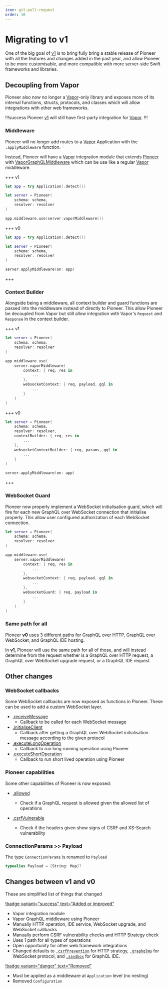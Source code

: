 ```yaml
---
icon: git-pull-request
order: 10
---
```


# Migrating to v1

One of the big goal of [v1](/) is to bring fully bring a stable release of Pioneer with all the features and changes added in the past year, and allow Pioneer to be more customisable, and more compatible with more server-side Swift frameworks and libraries.

## Decoupling from Vapor

Pioneer also now no longer a [Vapor](https://github.com/vapor/vapor)-only library and exposes more of its internal functions, structs, protocols, and classes which will allow integrations with other web frameworks.

!!!success
Pioneer [v1](/) will still have first-party integration for [Vapor](https://github.com/vapor/vapor).
!!!

### Middleware

Pioneer will no longer add routes to a [Vapor](https://github.com/vapor/vapor) Application with the `.applyMiddleware` function.

Instead, Pioneer will have a [Vapor](https://github.com/vapor/vapor) integration module that extends [Pioneer]() with [VaporGraphQLMiddleware]() which can be use like a regular [Vapor](https://github.com/vapor/vapor) middleware.

+++ v1

```swift #8
let app = try Application(.detect())

let server = Pioneer(
	schema: schema,
	resolver: resolver
)

app.middleware.use(server.vaporMiddleware())
```

+++ v0

```swift #
let app = try Application(.detect())

let server = Pioneer(
	schema: schema,
	resolver: resolver
)

server.applyMiddleware(on: app)
```

+++

### Context Builder

Alongside being a middleware, all context builder and guard functions are passed into the middleware instead of directly to Pioneer. This allow Pioneer be decoupled from Vapor but still allow integration with Vapor's `Request` and `Response` in the context builder.

+++ v1

```swift #8-13
let server = Pioneer(
	schema: schema,
	resolver: resolver
)

app.middleware.use(
	server.vaporMiddleware(
		context: { req, res in
			...
		},
		websocketContext: { req, payload, gql in
			...
		}
	)
)
```

+++ v0

```swift #4-9
let server = Pioneer(
	schema: schema,
	resolver: resolver,
	contextBuilder: { req, res in 
		...
	},
	websocketContextBuilder: { req, params, gql in 
		...
	}
)

server.applyMiddleware(on: app)
```

+++

### WebSocket Guard

Pioneer now properly implement a WebSocket initialisation guard, which will fire for each new GraphQL over WebSocket connection that initialise properly. This allow user configured authorization of each WebSocket connection.

```swift #14-16
let server = Pioneer(
	schema: schema,
	resolver: resolver
)

app.middleware.use(
	server.vaporMiddleware(
		context: { req, res in
			...
		},
		websocketContext: { req, payload, gql in
			...
		},
		websocketGuard: { req, payload in 
			...
		}
	)
)
```

### Same path for all

Pioneer [**v0**](/v0/guides/getting-started/server) uses 3 different paths for GraphQL over HTTP, GraphQL over WebSocket, and GraphQL IDE hosting.

In [**v1**](/), Pioneer will use the same path for all of those, and will instead determine from the request whether is a GraphQL over HTTP request, a GraphQL over WebSocket upgrade request, or a GraphQL IDE request.

## Other changes

### WebSocket callbacks

Some WebSocket callbacks are now exposed as functions in Pioneer. These can be used to add a custom WebSocket layer.

- [.receiveMessage]()
	- Callback to be called for each WebSocket message
- [.initialiseClient]()
	- Callback after getting a GraphQL over WebSocket initialisation message according to the given protocol
- [.executeLongOperation]()
	- Callback to run long running operation using Pioneer
- [.executeShortOperation]()
	- Callback to run short lived operation using Pioneer

### Pioneer capabilities

Some other capabilities of Pioneer is now exposed:

- [.allowed]()
	- Check if a GraphQL request is allowed given the allowed list of operations

- [.csrfVulnerable]()
	- Check if the headers given show signs of CSRF and XS-Search vulnerability

### ConnectionParams >> Payload

The type `ConnectionParams` is renamed to `Payload`

```swift #
typealias Payload = [String: Map]?
```

## Changes between v1 and v0

These are simplified list of things that changed

[!badge variant="success" text="Added or improved"](#tradeoff)
- Vapor integration module
- Vapor GraphQL middleware using Pioneer
- Manually HTTP operation, IDE service, WebSocket upgrade, and WebSocket callbacks
- Manually perform CSRF vulnerability checks and HTTP Strategy check
- Uses 1 path for all types of operations
- Open opportunity for other web framework integrations
- Changed defaults to [`.csrfPrevention`]() for HTTP strategy, [`.graphqlWs`]() for WebSocket protocol, and [`.sandbox`]() for GraphQL IDE.

[!badge variant="danger" text="Removed"](#tradeoff)

- Must be applied as a middleware at `Application` level (no nesting)
- Removed `Configuration`
